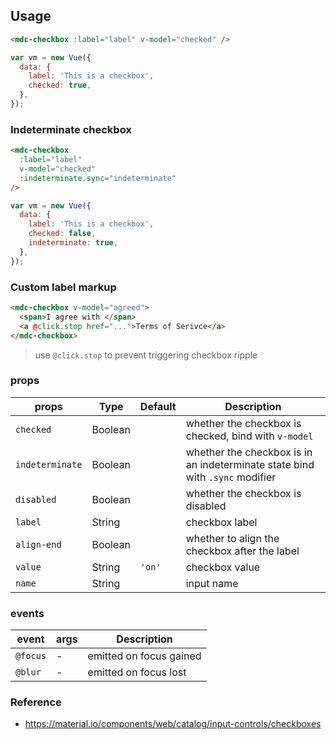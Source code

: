 ## Usage

```html
<mdc-checkbox :label="label" v-model="checked" />
```

```javascript
var vm = new Vue({
  data: {
    label: 'This is a checkbox',
    checked: true,
  },
});
```

### Indeterminate checkbox

```html
<mdc-checkbox
  :label="label"
  v-model="checked"
  :indeterminate.sync="indeterminate"
/>
```

```javascript
var vm = new Vue({
  data: {
    label: 'This is a checkbox',
    checked: false,
    indeterminate: true,
  },
});
```

### Custom label markup

```html
<mdc-checkbox v-model="agreed">
  <span>I agree with </span>
  <a @click.stop href="...">Terms of Serivce</a>
</mdc-checkbox>
```

> use `@click.stop` to prevent triggering checkbox ripple

### props

| props           | Type    | Default | Description                                                                  |
| --------------- | ------- | ------- | ---------------------------------------------------------------------------- |
| `checked`       | Boolean |         | whether the checkbox is checked, bind with `v-model`                         |
| `indeterminate` | Boolean |         | whether the checkbox is in an indeterminate state bind with `.sync` modifier |  |
| `disabled`      | Boolean |         | whether the checkbox is disabled                                             |
| `label`         | String  |         | checkbox label                                                               |
| `align-end`     | Boolean |         | whether to align the checkbox after the label                                |
| `value`         | String  | `'on'`  | checkbox value                                                               |
| `name`          | String  |         | input name                                                                   |

### events

| event    | args | Description             |
| -------- | ---- | ----------------------- |
| `@focus` | -    | emitted on focus gained |
| `@blur`  | -    | emitted on focus lost   |

### Reference

- <https://material.io/components/web/catalog/input-controls/checkboxes>
